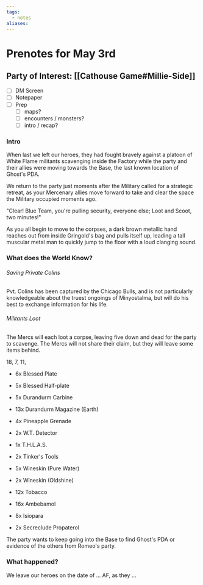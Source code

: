 ```yaml
---
tags:
  - notes
aliases:
---
```


# Prenotes for May 3rd
## Party of Interest: [[Cathouse Game#Millie-Side]]
- [ ] DM Screen
- [ ] Notepaper
- [ ] Prep
	- [ ] maps?
	- [ ] encounters / monsters?
	- [ ] intro / recap?

### Intro
When last we left our heroes, they had fought bravely against a platoon of White Flame militants scavenging inside the Factory while the party and their allies were moving towards the Base, the last known location of Ghost's PDA.

We return to the party just moments after the Military called for a strategic retreat, as your Mercenary allies move forward to take and clear the space the Military occupied moments ago.

"Clear! Blue Team, you're pulling security, everyone else; Loot and Scoot, two minutes!"

As you all begin to move to the corpses, a dark brown metallic hand reaches out from inside Gringold's bag and pulls itself up, leading a tall muscular metal man to quickly jump to the floor with a loud clanging sound.

### What does the World Know?
###### Saving Private Colins
Pvt. Colins has been captured by the Chicago Bulls, and is not particularly knowledgeable about the truest ongoings of Minyostalma, but will do his best to exchange information for his life.

###### Militants Loot
The Mercs will each loot a corpse, leaving five down and dead for the party to scavenge. The Mercs will not share their claim, but they will leave some items behind.

18, 7, 11, 

- 6x Blessed Plate
- 5x Blessed Half-plate
- 5x Durandurm Carbine
- 13x Durandurm Magazine (Earth)
- 4x Pineapple Grenade

- 2x W.T. Detector
- 1x T.H.L.A.S.
- 2x Tinker's Tools

- 5x Wineskin (Pure Water)
- 2x Wineskin (Oldshine)
- 12x Tobacco
- 16x Ambebamol
- 8x Isiopara
- 2x Secreclude Propaterol

The party wants to keep going into the Base to find Ghost's PDA or evidence of the others from Romeo's party.

### What happened?


We leave our heroes on the date of ... AF, as they ...